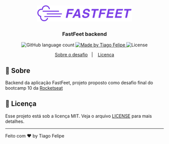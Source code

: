 <h1 align="center">
  <img alt="Fastfeet" title="Fastfeet" src="./demo/logo-fastfeet-demo.png" width="300px" />
</h1>

<h3 align="center">
   FastFeet backend
</h3>

<p align="center">
  <img alt="GitHub language count" src="https://img.shields.io/github/languages/count/rocketseat/bootcamp-gostack-desafios?color=%2304D361">

  <a href="https://www.linkedin.com/in/tiago-felipe-sanches-vieira-457764139/r">
    <img alt="Made by Tiago Felipe" src="https://img.shields.io/badge/made%20by-Tiago%20Felipe-%2304D361">
  </a>

  <img alt="License" src="https://img.shields.io/badge/license-MIT-%2304D361">
</p>

<p align="center">
  <a href="#rocket-sobre-o-desafio">Sobre o desafio</a>&nbsp;&nbsp;&nbsp;|&nbsp;&nbsp;&nbsp;
  <a href="#memo-licença">Licença</a>
</p>

## :rocket: Sobre 

Backend da aplicação FastFeet, projeto proposto como desafio final do bootcamp 10 da [Rocketseat](https://rocketseat.com.br/)

## **📝 Licença**

Esse projeto está sob a licença MIT. Veja o arquivo [LICENSE](https://github.com/Rocketseat/bootcamp-gostack-desafio-03/blob/master/LICENSE.md) para mais detalhes.

---

Feito com ❤️ by Tiago Felipe
